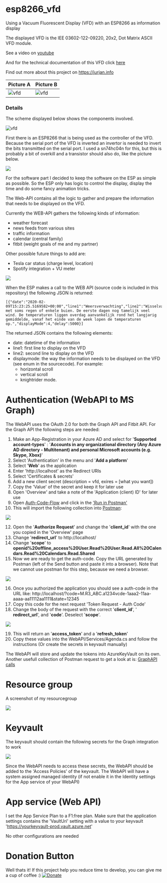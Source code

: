 # esp8266_vfd
Using a Vacuum Fluorescent Display (VFD) with an ESP8266 as information display

The displayed VFD is the IEE 03602-122-09220, 20x2, Dot Matrix ASCII VFD module.

See a video on [youtube](https://www.youtube.com/watch?v=3-wzvdbAAj8&list=PL9SWh3l_eGl_Rr5QC0h_TrUXadgcYiZPY&index=2&t=0s)

And for the technical documentation of this VFD click [here](/Assets/VFD.pdf)

Find out more about this project on https://jurjan.info

| Picture A                    | Picture B                    |
| ---------------------------- | ---------------------------- |
| ![vfd](/Assets/IMG_5674.JPG) | ![vfd](/Assets/IMG_4308.JPG) |

### Details

The scheme displayed below shows the components involved.


![vfd](/Assets/Scheme.png)

First there is an ESP8266 that is being used as the controller of the VFD. Because the serial port of the VFD is inverted an invertor is needed to invert the bits transmitted on the serial port. I used a sn74hc04n for this, but this is probably a bit of overkill and a transistor should also do, like the picture below.

![](/Assets/2022-04-25-15-51-49.png)

For the software part I decided to keep the software on the ESP as simple as possible. So the ESP only has logic to control the display, display the time and do some fancy animation tricks.

The Web-API contains all the logic to gather and prepare the information that needs to be displayed on the VFD.

Currently the WEB-API gathers the following kinds of information: 
* weather forecast
* news feeds from various sites
* traffic information
* calendar (central family)
* fitbit (weight goals of me and my partner)

Other possible future things to add are:
* Tesla car status (charge level, location)
* Spotify integration + VU meter

![](/Assets/2022-04-25-16-20-58.png)

When the ESP makes a call to the WEB API (source code is included in this repository) the following JSON is returned:

```
[{"date":"2020-02-09T15:23:25.5169582+00:00","line1":"Weersverwachting","line2":"Wisselvallig met soms regen of enkele buien. De eerste dagen nog tamelijk veel wind. De temperaturen liggen overdag aanvankelijk rond het langjarig gemiddelde, vanaf het einde van de week lopen de temperaturen op.","displayMode":4,"delay":5000}]
```

The returned JSON contains the following elements:
* date: datetime of the information
* line1: first line to display on the VFD
* line2: second line to display on the VFD
* displaymode: the way the information needs to be displayed on the VFD (see enum in the sourcecode). 
    For example:
    * horizontal scroll
    * vertical scroll
    * knightrider mode. 

# Authentication (WebAPI to MS Graph)
The WebAPI uses the OAuth 2.0 for both the Graph API and Fitbit API.
For the Graph API the following steps are needed:

  1) Make an App-Registration in your Azure AD and select for '**Supported account-types**' : '**Accounts in any organizational directory (Any Azure AD directory - Multitenant) and personal Microsoft accounts (e.g. Skype, Xbox)**'
  3) Select 'Authentication' in the menu and '**Add a platform**'
  4) Select '**Web**' as the application
  5) Enter 'http://localhost' as the Redirect URIs
  6) Select 'Certificates & secrets'
  7) Add a new client secret (description = vfd, exires = [what you want])
  8) Copy the 'Value' of the secret and keep it for later use
  9) Open 'Overview' and take a note of the 'Application (client) ID' for later use
  10) Open [Auth-Code-Flow](https://docs[[.microsoft.com/en-us/azure/active-directory/develop/v2-oauth2-auth-code-flow) and click in the ['Run in Postman'](https://app.getpostman.com/run-collection/f77994d794bab767596d)
  11) This will import the following collection into [Postman](https://www.postman.com/downloads/): 
  
  ![](/Assets/2022-04-25-10-44-30.png)

  12) Open the '**Authorize Request**' and change the '**client_id**' with the one you copied in the 'Overview' page 
  13) Change '**redirect_url**' to http://localhost/
  14) Change '**scope**' to **openid%20offline_access%20User.Read%20User.Read.All%20Calendars.Read%20Calendars.Read.Shared**
  15) Now we are ready to get the auth-code. Copy the URL generated by Postman (left of the Send button and paste it into a browser). Note that we cannot use postman for this step, because we need a browser. 

![](/Assets/2022-04-25-10-57-27.png)

  16) Once you authorized the application you should see a auth-code in the URL like:  http://localhost/?code=M.R3_ABC.a1234vcde-1aaa2-11aa-aaaa-aa11112aa1111&state=12345
  17) Copy this code for the next request 'Token Request - Auth Code' 
  18) Change the body of the request with the correct '**client_id**', ' **redirect_url**', and '**code**'. Deselect '**scope**'. 

![](/Assets/2022-04-25-11-06-19.png)

  19)  This will return an '**access_token**' and a '**refresh_token**'
  20) Copy these values into the WebAPI/Services/Agenda.cs and follow the instructions (Or create the secrets in keyvault manually)

The WebAPI will store and update the tokens into AzureKeyVault on its own.
Another usefull collection of Postman request to get a look at is: [GraphAPI calls](https://www.postman.com/microsoftgraph/workspace/microsoft-graph/collection/455214-085f7047-1bec-4570-9ed0-3a7253be148c/fork)

# Resource group
A screenshot of my resourcegroup

![](/Assets/2022-04-25-16-24-11.png)
# Keyvault
The keyvault should contain the following secrets for the Graph integration to work

![](/Assets/2022-04-25-16-05-57.png)

Since the WebAPI needs to access these secrets, the WebAPI should be added to the 'Access Policies' of the keyvault. The WebAPI will have a system assigned managed identity (if not enable it in the Identity settings 
for the App service of your WebAPI)

# App service (Web API)
I set the App Service Plan to a F1:free plan.
Make sure that the application settings contains the 'VaultUri' setting with a value to your keyvault 'https://yourkeyvault-prod.vault.azure.net'

No other configurations are needed

# Donation Button
Well thats it!
If this project help you reduce time to develop, you can give me a cup of coffee :)
[![Donate](https://img.shields.io/badge/Donate-PayPal-green.svg)](https://www.paypal.com/cgi-bin/webscr?cmd=_donations&business=FEAWWGSBYLMZL&currency_code=EUR&source=url)
